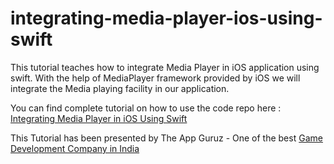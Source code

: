 # integrating-media-player-ios-using-swift

This tutorial teaches how to integrate Media Player in iOS application using swift. With the help of MediaPlayer framework provided by iOS we will integrate the Media playing facility in our application.

You can find complete tutorial on how to use the code repo here : [Integrating Media Player in iOS Using Swift](http://www.theappguruz.com/ios/integrating-media-player-ios-using-swift/)

This Tutorial has been presented by The App Guruz - One of the best [Game Development Company in India](http://www.theappguruz.com/game-development/)
